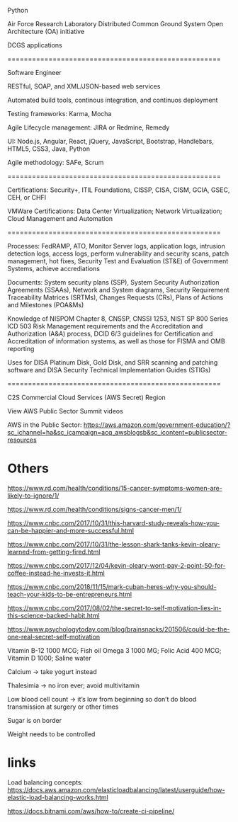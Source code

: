 Python

Air Force Research Laboratory Distributed Common Ground System Open Architecture (OA) initiative

DCGS applications

====================================================

Software Engineer

RESTful, SOAP, and XML/JSON-based web services

Automated build tools, continous integration, and continuos deployment

Testing frameworks: Karma, Mocha

Agile Lifecycle management: JIRA or Redmine, Remedy

UI: Node.js, Angular, React, jQuery, JavaScript, Bootstrap, Handlebars, HTML5, CSS3, Java, Python

Agile methodology: SAFe, Scrum

====================================================

Certifications: Security+, ITIL Foundations, CISSP, CISA, CISM, GCIA, GSEC, CEH, or CHFI

VMWare Certifications: Data Center Virtualization; Network Virtualization; Cloud Management and Automation

====================================================


Processes: FedRAMP, ATO, Monitor Server logs, application logs, intrusion detection logs, access logs, perform vulnerability and security scans, patch management, hot fixes, Security Test and Evaluation (ST&E) of Government Systems, achieve accrediations

Documents: System security plans (SSP), System Security Authorization Agreements (SSAAs), Network and System diagrams, Security Requirement Traceability Matrices (SRTMs), Changes Requests (CRs), Plans of Actions and Milestones (POA&Ms)

Knowledge of NISPOM Chapter 8, CNSSP, CNSSI 1253, NIST SP 800 Series ICD 503 Risk Management requirements and the Accreditation and Authorization (A&A) process, DCID 6/3 guidelines for Certification and Accreditation of information systems, as well as those for FISMA and OMB reporting

Uses for DISA Platinum Disk, Gold Disk, and SRR scanning and patching software and DISA Security Technical Implementation Guides (STIGs)

====================================================


C2S Commercial Cloud Services (AWS Secret) Region

View AWS Public Sector Summit videos

AWS in the Public Sector: https://aws.amazon.com/government-education/?sc_ichannel=ha&sc_icampaign=acq_awsblogsb&sc_icontent=publicsector-resources

# Others

https://www.rd.com/health/conditions/15-cancer-symptoms-women-are-likely-to-ignore/1/

https://www.rd.com/health/conditions/signs-cancer-men/1/

https://www.cnbc.com/2017/10/31/this-harvard-study-reveals-how-you-can-be-happier-and-more-successful.html

https://www.cnbc.com/2017/10/31/the-lesson-shark-tanks-kevin-oleary-learned-from-getting-fired.html

https://www.cnbc.com/2017/12/04/kevin-oleary-wont-pay-2-point-50-for-coffee-instead-he-invests-it.html

https://www.cnbc.com/2018/11/15/mark-cuban-heres-why-you-should-teach-your-kids-to-be-entrepreneurs.html

https://www.cnbc.com/2017/08/02/the-secret-to-self-motivation-lies-in-this-science-backed-habit.html

https://www.psychologytoday.com/blog/brainsnacks/201506/could-be-the-one-real-secret-self-motivation

Vitamin B-12 1000 MCG; Fish oil Omega 3 1000 MG; Folic Acid 400 MCG; Vitamin D 1000; Saline water

Calcium -> take yogurt instead

Thalesimia -> no iron ever; avoid multivitamin

Low blood cell count -> it’s low from beginning so don’t do blood transmission at surgery or other times

Sugar is on border

Weight needs to be controlled

# links

Load balancing concepts: https://docs.aws.amazon.com/elasticloadbalancing/latest/userguide/how-elastic-load-balancing-works.html

https://docs.bitnami.com/aws/how-to/create-ci-pipeline/
